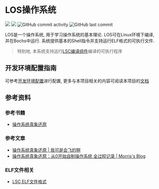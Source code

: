 LOS操作系统
==================

![](https://img.shields.io/github/license/LiZeC123/LOS)
![](https://img.shields.io/github/issues/LiZeC123/LOS)
![GitHub commit activity](https://img.shields.io/github/commit-activity/m/LiZeC123/LOS)
![GitHub last commit](https://img.shields.io/github/last-commit/LiZeC123/LOS)

LOS是一个操作系统, 用于学习操作系统的基本理论. LOS可在Linux环境下编译, 并在Bochs中运行. 系统提供基本的Shell指令并支持运行ELF格式的可执行文件.

> 特别地, 本系统支持运行[LSC编译组件](https://github.com/LiZeC123/LSC)编译的可执行程序


开发环境配置指南
-------------------

可参考[开发环境配置](doc/0x00开发环境配置.md)进行配置, 更多与本项目相关的内容可阅读本项目的[文档](/doc/README.md)


参考资料
--------------
### 参考书籍

- [操作系统真象还原](https://book.douban.com/subject/26745156/)

### 参考文章

- [操作系统真象还原 | 我可是会飞的啊](https://www.kn0sky.com/tags/%E6%93%8D%E4%BD%9C%E7%B3%BB%E7%BB%9F%E7%9C%9F%E8%B1%A1%E8%BF%98%E5%8E%9F)
- [操作系统真象还原：从0开始自制操作系统 全过程记录 | Morris's Blog](https://zhuanlan.zhihu.com/p/674860781)

### ELF文件相关

- [LSC ELF文件格式](https://github.com/LiZeC123/LSC/blob/master/docs/ch/ass/ELF.md)